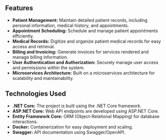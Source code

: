 ## Features

- **Patient Management:** Maintain detailed patient records, including personal information, medical history, and appointments.
- **Appointment Scheduling:** Schedule and manage patient appointments efficiently.
- **Medical Records:** Digitize and organize patient medical records for easy access and retrieval.
- **Billing and Invoicing:** Generate invoices for services rendered and manage billing information.
- **User Authentication and Authorization:** Securely manage user access and permissions within the system.
- **Microservices Architecture:** Built on a microservices architecture for scalability and maintainability.

## Technologies Used

- **.NET Core:** The project is built using the .NET Core framework.
- **ASP.NET Core:** Web API endpoints are developed using ASP.NET Core.
- **Entity Framework Core:** ORM (Object-Relational Mapping) for database interactions.
- **Docker:** Containerization for easy deployment and scaling.
- **Swagger:** API documentation using Swagger/OpenAPI.
